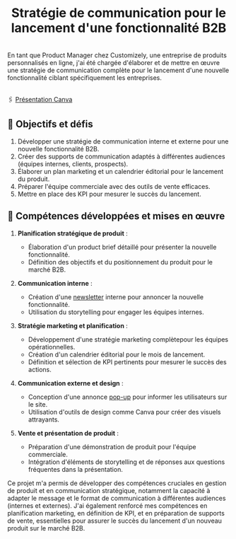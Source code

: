 <h1 align="center">Stratégie de communication pour le lancement d'une fonctionnalité B2B</h1><br>
En tant que Product Manager chez Customizely, une entreprise de produits personnalisés en ligne, j'ai été chargée d'élaborer et de mettre en œuvre une stratégie de communication complète pour le lancement d'une nouvelle fonctionnalité ciblant spécifiquement les entreprises.<br><br>

🖇️ [Présentation Canva](https://www.canva.com/design/DAGO6pRuTBw/92hP51ooQo4YAXj_GqxZxw/view?utm_content=DAGO6pRuTBw&utm_campaign=designshare&utm_medium=link&utm_source=editor)

## 🎯 Objectifs et défis

1. Développer une stratégie de communication interne et externe pour une nouvelle fonctionnalité B2B.
2. Créer des supports de communication adaptés à différentes audiences (équipes internes, clients, prospects).
3. Élaborer un plan marketing et un calendrier éditorial pour le lancement du produit.
4. Préparer l'équipe commerciale avec des outils de vente efficaces.
5. Mettre en place des KPI pour mesurer le succès du lancement.

## 🚀 Compétences développées et mises en œuvre

1. **Planification stratégique de produit** :
   - Élaboration d'un product brief détaillé pour présenter la nouvelle fonctionnalité.
   - Définition des objectifs et du positionnement du produit pour le marché B2B.

2. **Communication interne** :
   - Création d'une [newsletter](https://www.canva.com/design/DAGTSsUwk8g/cGYxAd1qE1T-cSfElBSdZw/view?utm_content=DAGTSsUwk8g&utm_campaign=designshare&utm_medium=link&utm_source=editor) interne pour annoncer la nouvelle fonctionnalité.
   - Utilisation du storytelling pour engager les équipes internes.

3. **Stratégie marketing et planification** :
   - Développement d'une stratégie marketing complètepour les équipes opérationnelles.
   - Création d'un calendrier éditorial pour le mois de lancement.
   - Définition et sélection de KPI pertinents pour mesurer le succès des actions.

4. **Communication externe et design** :
   - Conception d'une annonce [pop-up](https://www.canva.com/design/DAGO0oBBtiU/Ej0sfIeoKVT7uMxOpwLO-A/view?utm_content=DAGO0oBBtiU&utm_campaign=designshare&utm_medium=link&utm_source=editor) pour informer les utilisateurs sur le site.
   - Utilisation d'outils de design comme Canva pour créer des visuels attrayants.

5. **Vente et présentation de produit** :
   - Préparation d'une démonstration de produit pour l'équipe commerciale.
   - Intégration d'éléments de storytelling et de réponses aux questions fréquentes dans la présentation.

Ce projet m'a permis de développer des compétences cruciales en gestion de produit et en communication stratégique, notamment la capacité à adapter le message et le format de communication à différentes audiences (internes et externes). J'ai également renforcé mes compétences en planification marketing, en définition de KPI, et en préparation de supports de vente, essentielles pour assurer le succès du lancement d'un nouveau produit sur le marché B2B.
